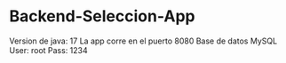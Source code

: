 # Backend-Seleccion-App
Version de java: 17
La app corre en el puerto 8080
Base de datos MySQL
 User: root
 Pass: 1234
